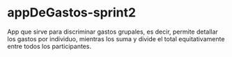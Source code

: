 # appDeGastos-sprint2

App que sirve para discriminar gastos grupales, es decir, permite detallar los gastos por individuo, mientras los suma y divide el total equitativamente entre todos los participantes.
